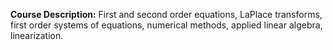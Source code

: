 **Course Description:** First and second order equations, LaPlace transforms, first order systems of equations, numerical methods, applied linear algebra, linearization.
